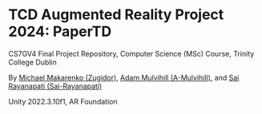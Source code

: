 # TCD Augmented Reality Project 2024: PaperTD

CS7GV4 Final Project Repository, Computer Science (MSc) Course, Trinity College Dublin

By [Michael Makarenko (Zugidor)](https://github.com/Zugidor), [Adam Mulvihill (A-Mulvihill)](https://github.com/A-Mulvihill), and [Sai Rayanapati (Sai-Rayanapati)](https://github.com/Sai-Rayanapati)

Unity 2022.3.10f1, AR Foundation
